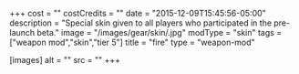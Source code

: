 +++
cost = ""
costCredits = ""
date = "2015-12-09T15:45:56-05:00"
description = "Special skin given to all players who participated in the pre-launch beta."
image = "/images/gear/skin/.jpg"
modType = "skin"
tags = ["weapon mod","skin","tier 5"]
title = "fire"
type = "weapon-mod"

[images]
  alt = ""
  src = ""
+++
